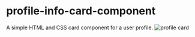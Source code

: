 # profile-info-card-component
A simple HTML and CSS card component for a user profile.
![profile card](https://user-images.githubusercontent.com/83334761/131472268-7a7cef83-23cc-4e38-825f-9b640753cc36.JPG)
